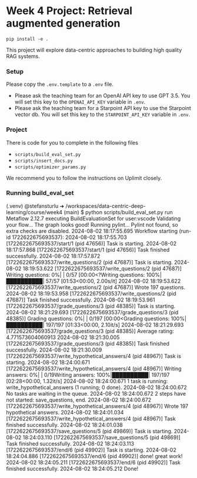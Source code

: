 # Week 4 Project: Retrieval augmented generation

```
pip install -e .
```

This project will explore data-centric approaches to building high quality RAG systems.

### Setup

Please copy the `.env.template` to a `.env` file. 
- Please ask the teaching team for an OpenAI API key to use GPT 3.5. You will set this key to the `OPENAI_API_KEY` variable in `.env`.
- Please ask the teaching team for a Starpoint API key to use the Starpoint vector db. You will set this key to the `STARPOINT_API_KEY` variable in `.env`.

### Project

There is code for you to complete in the following files

- `scripts/build_eval_set.py`
- `scripts/insert_docs.py`
- `scripts/optimizer_params.py`

We recommend you to follow the instructions on Uplimit closely.


### Running build_eval_set
(.venv) @stefansturlu ➜ /workspaces/data-centric-deep-learning/course/week4 (main) $ python scripts/build_eval_set.py run
Metaflow 2.12.7 executing BuildEvaluationSet for user:vscode
Validating your flow...
    The graph looks good!
Running pylint...
    Pylint not found, so extra checks are disabled.
2024-08-02 18:17:55.695 Workflow starting (run-id 1722622675693537):
2024-08-02 18:17:55.703 [1722622675693537/start/1 (pid 47656)] Task is starting.
2024-08-02 18:17:57.868 [1722622675693537/start/1 (pid 47656)] Task finished successfully.
2024-08-02 18:17:57.872 [1722622675693537/write_questions/2 (pid 47687)] Task is starting.
2024-08-02 18:19:53.622 [1722622675693537/write_questions/2 (pid 47687)] Writing questions:   0%|          | 0/57 [00:00<?Writing questions: 100%|██████████| 57/57 [01:53<00:00,  2.00s/it]
2024-08-02 18:19:53.622 [1722622675693537/write_questions/2 (pid 47687)] Wrote 197 questions.
2024-08-02 18:19:53.958 [1722622675693537/write_questions/2 (pid 47687)] Task finished successfully.
2024-08-02 18:19:53.961 [1722622675693537/grade_questions/3 (pid 48385)] Task is starting.
2024-08-02 18:21:29.693 [1722622675693537/grade_questions/3 (pid 48385)] Grading questions:   0%|          | 0/197 [00:00<Grading questions: 100%|██████████| 197/197 [01:33<00:00,  2.10it/s]
2024-08-02 18:21:29.693 [1722622675693537/grade_questions/3 (pid 48385)] Average rating: 4.771573604060913
2024-08-02 18:21:30.005 [1722622675693537/grade_questions/3 (pid 48385)] Task finished successfully.
2024-08-02 18:21:30.009 [1722622675693537/write_hypothetical_answers/4 (pid 48967)] Task is starting.
2024-08-02 18:24:00.671 [1722622675693537/write_hypothetical_answers/4 (pid 48967)] Writing answers:   0%|          | 0/19Writing answers: 100%|██████████| 197/197 [02:28<00:00,  1.32it/s]
2024-08-02 18:24:00.671 1 task is running: write_hypothetical_answers (1 running; 0 done).
2024-08-02 18:24:00.672 No tasks are waiting in the queue.
2024-08-02 18:24:00.672 2 steps have not started: save_questions, end.
2024-08-02 18:24:00.672 [1722622675693537/write_hypothetical_answers/4 (pid 48967)] Wrote 197 hypothetical answers.
2024-08-02 18:24:01.034 [1722622675693537/write_hypothetical_answers/4 (pid 48967)] Task finished successfully.
2024-08-02 18:24:01.038 [1722622675693537/save_questions/5 (pid 49869)] Task is starting.
2024-08-02 18:24:03.110 [1722622675693537/save_questions/5 (pid 49869)] Task finished successfully.
2024-08-02 18:24:03.113 [1722622675693537/end/6 (pid 49902)] Task is starting.
2024-08-02 18:24:04.886 [1722622675693537/end/6 (pid 49902)] done! great work!
2024-08-02 18:24:05.211 [1722622675693537/end/6 (pid 49902)] Task finished successfully.
2024-08-02 18:24:05.212 Done!